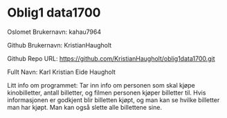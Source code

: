 Oblig1 data1700
===========
Oslomet Brukernavn: kahau7964

Github Brukernavn: KristianHaugholt

Github Repo URL: https://github.com/KristianHaugholt/oblig1data1700.git

Fullt Navn: Karl Kristian Eide Haugholt

Litt info om programmet:
Tar inn info om personen som skal kjøpe kinobilletter,
antall billetter, og filmen personen kjøper billetter til.
Hvis informasjonen er godkjent blir billetten kjøpt, og 
man kan se hvilke billetter man har kjøpt. Man kan også
slette alle billettene sine.